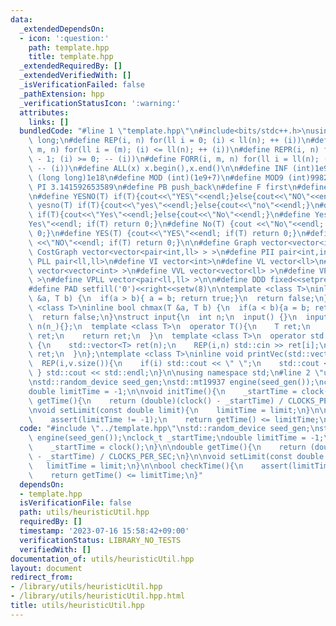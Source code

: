 ```yaml
---
data:
  _extendedDependsOn:
  - icon: ':question:'
    path: template.hpp
    title: template.hpp
  _extendedRequiredBy: []
  _extendedVerifiedWith: []
  _isVerificationFailed: false
  _pathExtension: hpp
  _verificationStatusIcon: ':warning:'
  attributes:
    links: []
  bundledCode: "#line 1 \"template.hpp\"\n#include<bits/stdc++.h>\nusing ll = long\
    \ long;\n#define REP(i, n) for(ll i = 0; (i) < ll(n); ++ (i))\n#define FOR(i,\
    \ m, n) for(ll i = (m); (i) <= ll(n); ++ (i))\n#define REPR(i, n) for(ll i = ll(n)\
    \ - 1; (i) >= 0; -- (i))\n#define FORR(i, m, n) for(ll i = ll(n); (i) >= ll(m);\
    \ -- (i))\n#define ALL(x) x.begin(),x.end()\n\n#define INF (int)1e9\n#define LLINF\
    \ (long long)1e18\n#define MOD (int)(1e9+7)\n#define MOD9 (int)998244353\n#define\
    \ PI 3.141592653589\n#define PB push_back\n#define F first\n#define S second\n\
    \n#define YESNO(T) if(T){cout<<\"YES\"<<endl;}else{cout<<\"NO\"<<endl;}\n#define\
    \ yesno(T) if(T){cout<<\"yes\"<<endl;}else{cout<<\"no\"<<endl;}\n#define YesNo(T)\
    \ if(T){cout<<\"Yes\"<<endl;}else{cout<<\"No\"<<endl;}\n#define Yes(T) {cout<<\"\
    Yes\"<<endl; if(T) return 0;}\n#define No(T) {cout <<\"No\"<<endl; if(T) return\
    \ 0;}\n#define YES(T) {cout<<\"YES\"<<endl; if(T) return 0;}\n#define NO(T) {cout\
    \ <<\"NO\"<<endl; if(T) return 0;}\n\n#define Graph vector<vector<int> >\n#define\
    \ CostGraph vector<vector<pair<int,ll> > >\n#define PII pair<int,int>\n#define\
    \ PLL pair<ll,ll>\n#define VI vector<int>\n#define VL vector<ll>\n#define VVI\
    \ vector<vector<int> >\n#define VVL vector<vector<ll> >\n#define VPII vector<pair<int,int>\
    \ >\n#define VPLL vector<pair<ll,ll> >\n\n#define DDD fixed<<setprecision(10)\n\
    #define PAD setfill('0')<<right<<setw(8)\n\ntemplate <class T>\ninline bool chmin(T\
    \ &a, T b) {\n  if(a > b){ a = b; return true;}\n  return false;\n}\ntemplate\
    \ <class T>\ninline bool chmax(T &a, T b) {\n  if(a < b){a = b; return true;}\n\
    \  return false;\n}\nstruct input{\n  int n;\n  input() {}\n  input(int n_) :\
    \ n(n_){};\n  template <class T>\n  operator T(){\n    T ret;\n    std::cin >>\
    \ ret;\n    return ret;\n  }\n  template <class T>\n  operator std::vector<T>()\
    \ {\n    std::vector<T> ret(n);\n    REP(i,n) std::cin >> ret[i];\n    return\
    \ ret;\n  }\n};\ntemplate <class T>\ninline void printVec(std::vector<T> v){\n\
    \  REP(i,v.size()){\n    if(i) std::cout << \" \";\n    std::cout << v[i];\n \
    \ } std::cout << std::endl;\n}\n\nusing namespace std;\n#line 2 \"utils/heuristicUtil.hpp\"\
    \nstd::random_device seed_gen;\nstd::mt19937 engine(seed_gen());\nclock_t _startTime;\n\
    double limitTime = -1;\n\nvoid initTime(){\n    _startTime = clock();\n}\n\ndouble\
    \ getTime(){\n    return (double)(clock() - _startTime) / CLOCKS_PER_SEC;\n}\n\
    \nvoid setLimit(const double limit){\n    limitTime = limit;\n}\n\nbool checkTime(){\n\
    \    assert(limitTime != -1);\n    return getTime() <= limitTime;\n}\n"
  code: "#include \"../template.hpp\"\nstd::random_device seed_gen;\nstd::mt19937\
    \ engine(seed_gen());\nclock_t _startTime;\ndouble limitTime = -1;\n\nvoid initTime(){\n\
    \    _startTime = clock();\n}\n\ndouble getTime(){\n    return (double)(clock()\
    \ - _startTime) / CLOCKS_PER_SEC;\n}\n\nvoid setLimit(const double limit){\n \
    \   limitTime = limit;\n}\n\nbool checkTime(){\n    assert(limitTime != -1);\n\
    \    return getTime() <= limitTime;\n}"
  dependsOn:
  - template.hpp
  isVerificationFile: false
  path: utils/heuristicUtil.hpp
  requiredBy: []
  timestamp: '2023-07-16 15:58:42+09:00'
  verificationStatus: LIBRARY_NO_TESTS
  verifiedWith: []
documentation_of: utils/heuristicUtil.hpp
layout: document
redirect_from:
- /library/utils/heuristicUtil.hpp
- /library/utils/heuristicUtil.hpp.html
title: utils/heuristicUtil.hpp
---
```

